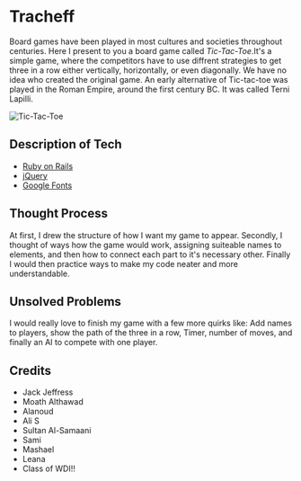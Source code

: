 # Tracheff
Board games have been played in most cultures and societies throughout centuries. Here I present to you a board game called _Tic-Tac-Toe_.It's a simple game, where the competitors have to use diffrent strategies to get three in a row either vertically, horizontally, or even diagonally. We have no idea who created the original game. An early alternative of Tic-tac-toe was played in the Roman Empire, around the first century BC. It was called Terni Lapilli.

![Tic-Tac-Toe](https://images.zgallerie.com/is/image/ZGallerie/hero/tic-tac-toe-game-black-silver-181269802.jpg)

## Description of Tech
- [Ruby on Rails](https://guides.rubyonrails.org/getting_started.html)
- [jQuery](https://code.jquery.com/)
- [Google Fonts](https://fonts.google.com/)

## Thought Process
At first, I drew the structure of how I want my game to appear. Secondly, I thought of ways how the game would work, assigning suiteable names to elements, and then how to connect each part to it's necessary other. Finally I would then practice ways to make my code neater and more understandable.

## Unsolved Problems
I would really love to finish my game with a few more quirks like: Add names to players, show the path of the three in a row, Timer, number of moves, and finally an AI to compete with one player.
## Credits
- Jack Jeffress
- Moath Althawad
- Alanoud
- Ali S
- Sultan Al-Samaani
- Sami
- Mashael
- Leana
- Class of WDI!!
